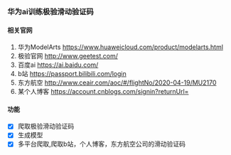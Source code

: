 <br/>  

### 华为ai训练极验滑动验证码 
#### 相关官网
1. 华为ModelArts https://www.huaweicloud.com/product/modelarts.html
2. 极验官网 http://www.geetest.com/
3. 百度ai https://ai.baidu.com/
4. b站 https://passport.bilibili.com/login
5. 东方航空 http://www.ceair.com/aoc/#/flightNo/2020-04-19/MU2170
6. 某个人博客  https://account.cnblogs.com/signin?returnUrl=
#### 功能
- [x] 爬取极验滑动验证码
- [x] 生成模型
- [x] 多平台爬取,爬取b站，个人博客，东方航空公司的滑动验证码
